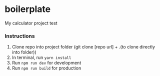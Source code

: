 # boilerplate
My calculator project test

### Instructions

1. Clone repo into project folder (git clone [repo url] + .(to clone directly into folder))
2. In terminal, run `yarn install`
3. Run `npm run dev` for development
4. Run `npm run build` for production
